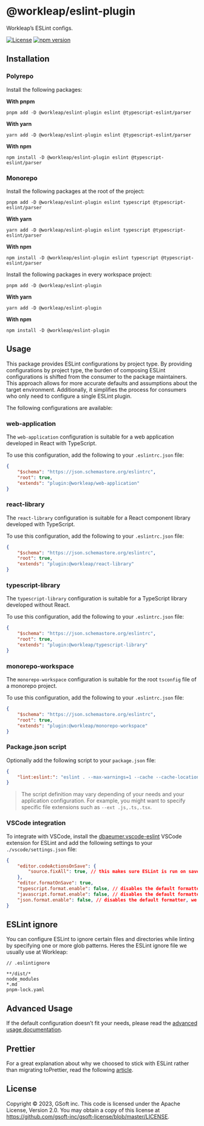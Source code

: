 # @workleap/eslint-plugin

Workleap’s ESLint configs.

[![License](https://img.shields.io/badge/License-Apache_2.0-blue.svg)](../../LICENSE)
[![npm version](https://img.shields.io/npm/v/@workleap/eslint-plugin)](https://www.npmjs.com/package/@workleap/eslint-plugin)

## Installation

### Polyrepo

Install the following packages:

**With pnpm**

```shell
pnpm add -D @workleap/eslint-plugin eslint @typescript-eslint/parser
```

**With yarn**

```shell
yarn add -D @workleap/eslint-plugin eslint @typescript-eslint/parser
```

**With npm**

```shell
npm install -D @workleap/eslint-plugin eslint @typescript-eslint/parser
```

### Monorepo

Install the following packages at the root of the project:

```shell
pnpm add -D @workleap/eslint-plugin eslint typescript @typescript-eslint/parser
```

**With yarn**

```shell
yarn add -D @workleap/eslint-plugin eslint typescript @typescript-eslint/parser
```

**With npm**

```shell
npm install -D @workleap/eslint-plugin eslint typescript @typescript-eslint/parser
```

Install the following packages in every workspace project:

```shell
pnpm add -D @workleap/eslint-plugin
```

**With yarn**

```shell
yarn add -D @workleap/eslint-plugin
```

**With npm**

```shell
npm install -D @workleap/eslint-plugin
```

## Usage

This package provides ESLint configurations by project type. By providing configurations by project type, the burden of composing ESLint configurations is shifted from the consumer to the package maintainers. This approach allows for more accurate defaults and assumptions about the target environment. Additionally, it simplifies the process for consumers who only need to configure a single ESLint plugin.

The following configurations are available:

### web-application

The `web-application` configuration is suitable for a web application developed in React with TypeScript.

To use this configuration, add the following to your `.eslintrc.json` file:

```json
{
    "$schema": "https://json.schemastore.org/eslintrc",
    "root": true,
    "extends": "plugin:@workleap/web-application"
}
```

### react-library

The `react-library` configuration is suitable for a React component library developed with TypeScript.

To use this configuration, add the following to your `.eslintrc.json` file:

```json
{
    "$schema": "https://json.schemastore.org/eslintrc",
    "root": true,
    "extends": "plugin:@workleap/react-library"
}
```

### typescript-library

The `typescript-library` configuration is suitable for a TypeScript library developed without React.

To use this configuration, add the following to your `.eslintrc.json` file:

```json
{
    "$schema": "https://json.schemastore.org/eslintrc",
    "root": true,
    "extends": "plugin:@workleap/typescript-library"
}
```

### monorepo-workspace

The `monorepo-workspace` configuration is suitable for the root `tsconfig` file of a monorepo project.

To use this configuration, add the following to your `.eslintrc.json` file:

```json
{
    "$schema": "https://json.schemastore.org/eslintrc",
    "root": true,
    "extends": "plugin:@workleap/monorepo-workspace"
}
```

### Package.json script

Optionally add the following script to your `package.json` file:

```json
{
    "lint:eslint:": "eslint . --max-warnings=1 --cache --cache-location node_modules/.cache/eslint"
}
```

> The script definition may vary depending of your needs and your application configuration. For example, you might want to specify specific file extensions such as `--ext .js,.ts,.tsx`.

### VSCode integration

To integrate with VSCode, install the [dbaeumer.vscode-eslint](https://marketplace.visualstudio.com/items?itemName=dbaeumer.vscode-eslint) VSCode extension for ESLint and add the following settings to your `./vscode/settings.json` file:

```json
{
    "editor.codeActionsOnSave": {
        "source.fixAll": true, // this makes sure ESLint is run on save
    },
    "editor.formatOnSave": true,
    "typescript.format.enable": false, // disables the default formatter, we use ESLint instead
    "javascript.format.enable": false, // disables the default formatter, we use ESLint instead
    "json.format.enable": false, // disables the default formatter, we use ESLint instead
}
```

## ESLint ignore

You can configure ESLint to ignore certain files and directories while linting by specifying one or more glob patterns.
Heres the ESLint ignore file we usually use at Workleap:

```
// .eslintignore

**/dist/*
node_modules
*.md
pnpm-lock.yaml
```

## Advanced Usage

If the default configuration doesn’t fit your needs, please read the [advanced usage documentation](./ADVANCED_USAGE.md).

## Prettier

For a great explanation about why we choosed to stick with ESLint rather than migrating toPrettier, read the following [article](https://antfu.me/posts/why-not-prettier).

## License

Copyright © 2023, GSoft inc. This code is licensed under the Apache License, Version 2.0. You may obtain a copy of this license at https://github.com/gsoft-inc/gsoft-license/blob/master/LICENSE.
